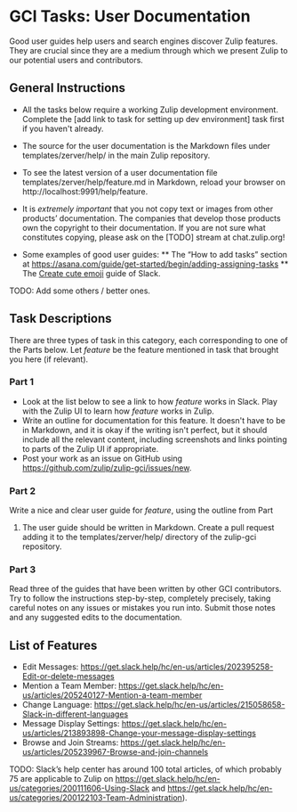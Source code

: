 # GCI Tasks: User Documentation

Good user guides help users and search engines discover Zulip features. They
are crucial since they are a medium through which we present Zulip to our
potential users and contributors.

## General Instructions

* All the tasks below require a working Zulip development environment. Complete the
[add link to task for setting up dev environment] task first if you haven't already.

* The source for the user documentation is the Markdown files under
templates/zerver/help/ in the main Zulip repository.

* To see the latest version of a user documentation file
templates/zerver/help/feature.md in Markdown, reload your browser on
http://localhost:9991/help/feature.

* It is *extremely important* that you not copy text or images from other
products’ documentation. The companies that develop those products own the
copyright to their documentation. If you are not sure what constitutes
copying, please ask on the [TODO] stream at chat.zulip.org!

* Some examples of good user guides:
** The “How to add tasks” section at https://asana.com/guide/get-started/begin/adding-assigning-tasks
** The [Create cute emoji](https://get.slack.help/hc/en-us/articles/206870177-Create-custom-emoji) guide of Slack.

TODO: Add some others / better ones.

## Task Descriptions

There are three types of task in this category, each corresponding to one of
the Parts below. Let *feature* be the feature mentioned in task that brought
you here (if relevant).

### Part 1

* Look at the list below to see a link to how *feature* works in Slack. Play
  with the Zulip UI to learn how *feature* works in Zulip.
* Write an outline for documentation for this feature. It doesn't have to be
  in Markdown, and it is okay if the writing isn't perfect, but it should
  include all the relevant content, including screenshots and links pointing
  to parts of the Zulip UI if appropriate.
* Post your work as an issue on GitHub using
  https://github.com/zulip/zulip-gci/issues/new.

### Part 2

Write a nice and clear user guide for *feature*, using the outline from Part
1. The user guide should be written in Markdown. Create a pull request
adding it to the templates/zerver/help/ directory of the zulip-gci
repository.

### Part 3

Read three of the guides that have been written by other GCI contributors.
Try to follow the instructions step-by-step, completely precisely, taking
careful notes on any issues or mistakes you run into.  Submit those notes
and any suggested edits to the documentation.

## List of Features

* Edit Messages: https://get.slack.help/hc/en-us/articles/202395258-Edit-or-delete-messages
* Mention a Team Member: https://get.slack.help/hc/en-us/articles/205240127-Mention-a-team-member
* Change Language: https://get.slack.help/hc/en-us/articles/215058658-Slack-in-different-languages
* Message Display Settings: https://get.slack.help/hc/en-us/articles/213893898-Change-your-message-display-settings
* Browse and Join Streams: https://get.slack.help/hc/en-us/articles/205239967-Browse-and-join-channels

TODO: Slack’s help center has around 100 total articles, of which probably 75 are applicable to Zulip on https://get.slack.help/hc/en-us/categories/200111606-Using-Slack and https://get.slack.help/hc/en-us/categories/200122103-Team-Administration).
